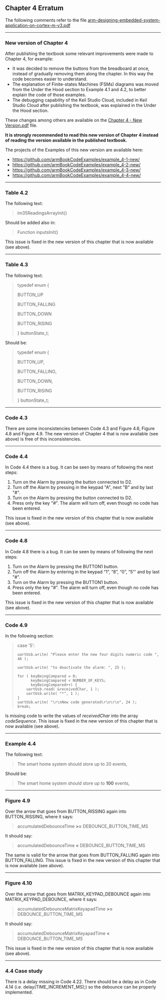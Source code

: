 ## Chapter 4 Erratum

The following comments refer to the file [arm-designing-embedded-system-application-on-cortex-m-v3.pdf](https://armkeil.blob.core.windows.net/developer/Files/pdf/ebook/arm-designing-embedded-system-application-on-cortex-m-v3.pdf)

---

### New version of Chapter 4

After publishing the textbook some relevant improvements were made to Chapter 4, for example:

- It was decided to remove the buttons from the breadboard at once, instead of gradually removing them along the chapter. In this way the code becomes easier to understand.
- The explanation of Finite-states Machines (FSMs) diagrams was moved from the Under the Hood section to Example 4.1 and 4.2, to better explain the code of those examples.
- The debugging capability of the Keil Studio Cloud, included in Keil Studio Cloud after publishing the textbook, was explained in the Under the Hood section.

These changes among others are available on the [Chapter 4 - New Version.pdf](https://github.com/armBookCodeExamples/Erratum/blob/main/Chapter4/Chapter-4-New-Version.pdf) file.

**It is strongly recommended to read this new version of Chapter 4 instead of reading the version available in the published textbook.**

The projects of the Examples of this new version are available here:

- https://github.com/armBookCodeExamples/example_4-1-new/
- https://github.com/armBookCodeExamples/example_4-2-new/
- https://github.com/armBookCodeExamples/example_4-3-new/
- https://github.com/armBookCodeExamples/example_4-4-new/

---

### Table 4.2

The following text:

> lm35ReadingsArrayInit()

Should be added also in:

> Function inputsInit()

This issue is fixed in the new version of this chapter that is now available (see above).

---

### Table 4.3

The following text:

> typedef enum {
> 
> BUTTON_UP
> 
> BUTTON_FALLING
> 
> BUTTON_DOWN
> 
> BUTTON_RISING
> 
> } buttonState_t;

Should be:

> typedef enum {
> 
> BUTTON_UP,
> 
> BUTTON_FALLING,
> 
> BUTTON_DOWN,
> 
> BUTTON_RISING
> 
> } buttonState_t;

---

### Code 4.3

There are some inconsistencies between Code 4.3 and Figure 4.6, Figure 4.8 and Figure 4.9. The new version of Chapter 4 that is now available (see above) is free of this inconsistencies. 

---

### Code 4.4

In Code 4.4 there is a bug. It can be seen by means of following the next steps:

1. Turn on the Alarm by pressing the button connected to D2.
2. Turn off the Alarm by pressing in the keypad "A", next "B" and by last "#".
3. Turn on the Alarm by pressing the button connected to D2.
4. Press only the key "#". The alarm will turn off, even though no code has been entered.
 
This issue is fixed in the new version of this chapter that is now available (see above).

---

### Code 4.8

In Code 4.8 there is a bug. It can be seen by means of following the next steps:

1. Turn on the Alarm by pressing the BUTTON1 button.
2. Turn off the Alarm by entering in the keypad “1”, “8”, “0”, “5”' and by last "#".
3. Turn on the Alarm by pressing the BUTTON1 button.
4. Press only the key "#". The alarm will turn off, even though no code has been entered.

This issue is fixed in the new version of this chapter that is now available (see above).

---

### Code 4.9

In the following section:

> case '5':
> 
>     uartUsb.write( "Please enter the new four digits numeric code ", 46 );
>     
>     uartUsb.write( "to deactivate the alarm: ", 25 );
>     
>     for ( keyBeingCompared = 0;
>           keyBeingCompared < NUMBER_OF_KEYS;
>           keyBeingCompared++) {
>         uartUsb.read( &receivedChar, 1 );
>         uartUsb.write( "*", 1 );
>     }
>     uartUsb.write( "\r\nNew code generated\r\n\r\n", 24 );
>     break;

Is missing code to write the values of *receivedChar* into the array *codeSequence*. 
This issue is fixed in the new version of this chapter that is now available (see above).

---

### Example 4.4

The following text:

> The smart home system should store up to 20 events, 

Should be:

> The smart home system should store up to **100** events, 

---

### Figure 4.9

Over the arrow that goes from BUTTON_RISSING again into BUTTON_RISSING, where it says:

> accumulatedDebounceTime **>=** DEBOUNCE_BUTTON_TIME_MS

It should say:

> accumulatedDebounceTime **<** DEBOUNCE_BUTTON_TIME_MS

The same is valid for the arrow that goes from BUTTON_FALLING again into BUTTON_FALLING.
This issue is fixed in the new version of this chapter that is now available (see above).

---

### Figure 4.10

Over the arrow that goes from MATRIX_KEYPAD_DEBOUNCE again into MATRIX_KEYPAD_DEBOUNCE, where it says:

> accumulatedDebounceMatrixKeyapadTime **>=** DEBOUNCE_BUTTON_TIME_MS

It should say:

> accumulatedDebounceMatrixKeyapadTime **<** DEBOUNCE_BUTTON_TIME_MS

This issue is fixed in the new version of this chapter that is now available (see above).

---

### 4.4 Case study

There is a delay missing in Code 4.22. There should be a delay as in Code 4.14 (i.e. delay(TIME_INCREMENT_MS);) so the debounce can be properly implemented.
